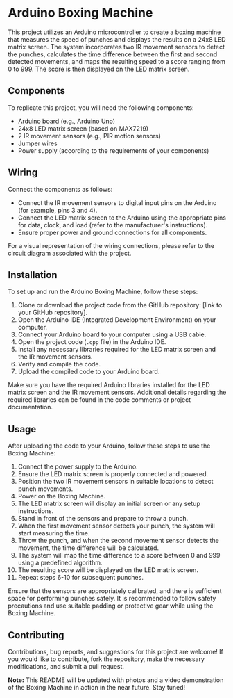 # Arduino Boxing Machine

This project utilizes an Arduino microcontroller to create a boxing machine that measures the speed of punches and displays the results on a 24x8 LED matrix screen. The system incorporates two IR movement sensors to detect the punches, calculates the time difference between the first and second detected movements, and maps the resulting speed to a score ranging from 0 to 999. The score is then displayed on the LED matrix screen.

## Components

To replicate this project, you will need the following components:

- Arduino board (e.g., Arduino Uno)
- 24x8 LED matrix screen (based on MAX7219)
- 2 IR movement sensors (e.g., PIR motion sensors)
- Jumper wires
- Power supply (according to the requirements of your components)

## Wiring

Connect the components as follows:

- Connect the IR movement sensors to digital input pins on the Arduino (for example, pins 3 and 4).
- Connect the LED matrix screen to the Arduino using the appropriate pins for data, clock, and load (refer to the manufacturer's instructions).
- Ensure proper power and ground connections for all components.

For a visual representation of the wiring connections, please refer to the circuit diagram associated with the project.

## Installation

To set up and run the Arduino Boxing Machine, follow these steps:

1. Clone or download the project code from the GitHub repository: [link to your GitHub repository].
2. Open the Arduino IDE (Integrated Development Environment) on your computer.
3. Connect your Arduino board to your computer using a USB cable.
4. Open the project code (`.cpp` file) in the Arduino IDE.
5. Install any necessary libraries required for the LED matrix screen and the IR movement sensors.
6. Verify and compile the code.
7. Upload the compiled code to your Arduino board.

Make sure you have the required Arduino libraries installed for the LED matrix screen and the IR movement sensors. Additional details regarding the required libraries can be found in the code comments or project documentation.

## Usage

After uploading the code to your Arduino, follow these steps to use the Boxing Machine:

1. Connect the power supply to the Arduino.
2. Ensure the LED matrix screen is properly connected and powered.
3. Position the two IR movement sensors in suitable locations to detect punch movements.
4. Power on the Boxing Machine.
5. The LED matrix screen will display an initial screen or any setup instructions.
6. Stand in front of the sensors and prepare to throw a punch.
7. When the first movement sensor detects your punch, the system will start measuring the time.
8. Throw the punch, and when the second movement sensor detects the movement, the time difference will be calculated.
9. The system will map the time difference to a score between 0 and 999 using a predefined algorithm.
10. The resulting score will be displayed on the LED matrix screen.
11. Repeat steps 6-10 for subsequent punches.

Ensure that the sensors are appropriately calibrated, and there is sufficient space for performing punches safely. It is recommended to follow safety precautions and use suitable padding or protective gear while using the Boxing Machine.

## Contributing

Contributions, bug reports, and suggestions for this project are welcome! If you would like to contribute, fork the repository, make the necessary modifications, and submit a pull request.


**Note:** This README will be updated with photos and a video demonstration of the Boxing Machine in action in the near future. Stay tuned!
